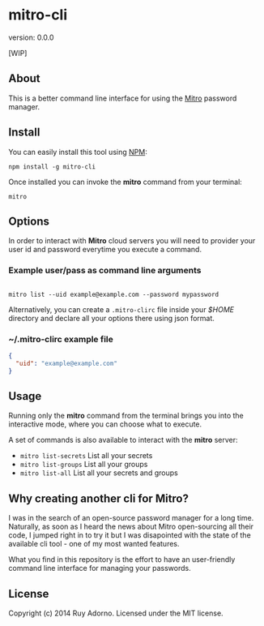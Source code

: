 # mitro-cli

version: 0.0.0

[WIP]


## About

This is a better command line interface for using the [Mitro](http://www.mitro.co/) password manager.


## Install

You can easily install this tool using [NPM](https://www.npmjs.org/):

```shell
npm install -g mitro-cli
```

Once installed you can invoke the **mitro** command from your terminal:

```shell
mitro
```


## Options

In order to interact with **Mitro** cloud servers you will need to provider your user id and password everytime you execute a command.

### Example user/pass as command line arguments

```shell

mitro list --uid example@example.com --password mypassword
```

Alternatively, you can create a `.mitro-clirc` file inside your *$HOME* directory and declare all your options there using json format.

### ~/.mitro-clirc example file

```json
{
  "uid": "example@example.com"
}
```


## Usage

Running only the **mitro** command from the terminal brings you into the interactive mode, where you can choose what to execute.

A set of commands is also available to interact with the **mitro** server:

- `mitro list-secrets` List all your secrets
- `mitro list-groups` List all your groups
- `mitro list-all` List all your secrets and groups


## Why creating another cli for Mitro?

I was in the search of an open-source password manager for a long time. Naturally, as soon as I heard the news about Mitro open-sourcing all their code, I jumped right in to try it but I was disapointed with the state of the available cli tool - one of my most wanted features.

What you find in this repository is the effort to have an user-friendly command line interface for managing your passwords.


## License

Copyright (c) 2014 Ruy Adorno. Licensed under the MIT license.

